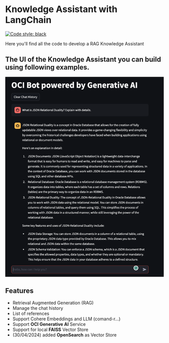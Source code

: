 # Knowledge Assistant with LangChain
[![Code style: black](https://img.shields.io/badge/code%20style-black-000000.svg)](https://github.com/psf/black)

Here you'll find all the code to develop a RAG Knowledge Assistant

## The UI of the **Knowledge Assistant** you can build using following examples.

![screenshot](./screenshot.png)

## Features
* Retrieval Augmented Generation (RAG)
* Manage the chat history
* List of references
* Support Cohere Embeddings and LLM (comand-r...)
* Support **OCI Generative AI** Service
* Support for local **FAISS** Vector Store
* (30/04/2024) added **OpenSearch** as Vector Store


